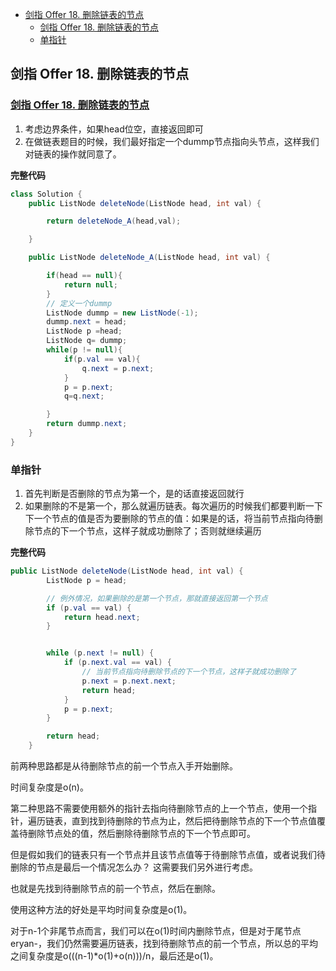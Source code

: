 
<!-- TOC -->

- [剑指 Offer 18. 删除链表的节点](#剑指-offer-18-删除链表的节点)
  - [剑指 Offer 18. 删除链表的节点](#剑指-offer-18-删除链表的节点-1)
  - [单指针](#单指针)

<!-- /TOC -->
## 剑指 Offer 18. 删除链表的节点

### [剑指 Offer 18. 删除链表的节点](https://leetcode-cn.com/problems/shan-chu-lian-biao-de-jie-dian-lcof/)

1. 考虑边界条件，如果head位空，直接返回即可
2. 在做链表题目的时候，我们最好指定一个dummp节点指向头节点，这样我们对链表的操作就同意了。

**完整代码**

~~~ java
class Solution {
    public ListNode deleteNode(ListNode head, int val) {

        return deleteNode_A(head,val);

    }

    public ListNode deleteNode_A(ListNode head, int val) {

        if(head == null){
            return null;
        }
        // 定义一个dummp
        ListNode dummp = new ListNode(-1);
        dummp.next = head;
        ListNode p =head;
        ListNode q= dummp;
        while(p != null){
            if(p.val == val){
                q.next = p.next;
            }
            p = p.next;
            q=q.next;

        }
        return dummp.next;
    }
}
~~~

### 单指针

1. 首先判断是否删除的节点为第一个，是的话直接返回就行
2. 如果删除的不是第一个，那么就遍历链表。每次遍历的时候我们都要判断一下下一个节点的值是否为要删除的节点的值：如果是的话，将当前节点指向待删除节点的下一个节点，这样子就成功删除了；否则就继续遍历

**完整代码**

~~~ java
public ListNode deleteNode(ListNode head, int val) {
        ListNode p = head;

        // 例外情况，如果删除的是第一个节点，那就直接返回第一个节点
        if (p.val == val) {
            return head.next;
        }


        while (p.next != null) {
            if (p.next.val == val) {
                // 当前节点指向待删除节点的下一个节点，这样子就成功删除了
                p.next = p.next.next;
                return head;
            }
            p = p.next;
        }

        return head;
    }
~~~

前两种思路都是从待删除节点的前一个节点入手开始删除。

时间复杂度是o(n)。

第二种思路不需要使用额外的指针去指向待删除节点的上一个节点，使用一个指针，遍历链表，直到找到待删除的节点为止，然后把待删除节点的下一个节点值覆盖待删除节点处的值，然后删除待删除节点的下一个节点即可。

但是假如我们的链表只有一个节点并且该节点值等于待删除节点值，或者说我们待删除的节点是最后一个情况怎么办？ 这需要我们另外进行考虑。

也就是先找到待删除节点的前一个节点，然后在删除。

使用这种方法的好处是平均时间复杂度是o(1)。

对于n-1个非尾节点而言，我们可以在o(1)时间内删除节点，但是对于尾节点eryan-，我们仍然需要遍历链表，找到待删除节点的前一个节点，所以总的平均之间复杂度是o(((n-1)*o(1)+o(n)))/n，最后还是o(1)。